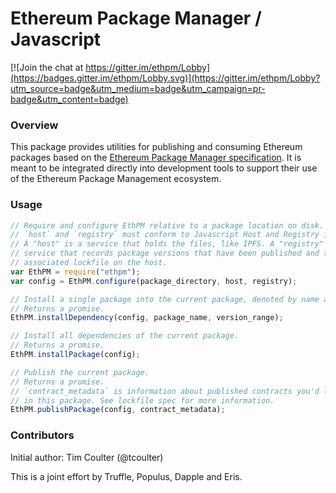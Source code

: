# Ethereum Package Manager / Javascript

[![Join the chat at https://gitter.im/ethpm/Lobby](https://badges.gitter.im/ethpm/Lobby.svg)](https://gitter.im/ethpm/Lobby?utm_source=badge&utm_medium=badge&utm_campaign=pr-badge&utm_content=badge)

### Overview

This package provides utilities for publishing and consuming Ethereum packages based on the [Ethereum Package Manager specification](https://github.com/ethpm/epm-spec). It is meant to be integrated directly into development tools to support their use of the Ethereum Package Management ecosystem.

### Usage

```javascript
// Require and configure EthPM relative to a package location on disk.
// `host` and `registry` must conform to Javascript Host and Registry interface.
// A "host" is a service that holds the files, like IPFS. A "registry" is a
// service that records package versions that have been published and their
// associated lockfile on the host.
var EthPM = require("ethpm");
var config = EthPM.configure(package_directory, host, registry);

// Install a single package into the current package, denoted by name and version.
// Returns a promise.
EthPM.installDependency(config, package_name, version_range);

// Install all dependencies of the current package.
// Returns a promise.
EthPM.installPackage(config);

// Publish the current package.
// Returns a promise.
// `contract_metadata` is information about published contracts you'd like include
// in this package. See lockfile spec for more information.
EthPM.publishPackage(config, contract_metadata);
```

### Contributors

Initial author: Tim Coulter (@tcoulter)

This is a joint effort by Truffle, Populus, Dapple and Eris.
